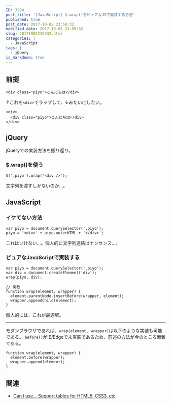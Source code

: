 ```yaml
---
ID: 3294
post_title: '[JavaScript] $.wrap()をピュアなJSで実装する方法'
published: true
post_date: 2017-10-02 23:59:32
modified_date: 2017-10-02 23:59:32
slug: 20171002235932.html
categories: |
  - JavaScript
tags: |
  - jQuery
is_markdown: true
---
```

## 前提
```language-html
<div class="piyo">こんにちは</div>
```

↑これを`<div>`でラップして、↓みたいにしたい。

```language-html
<div>
  <div class="piyo">こんにちは</div>
</div>
```

<!--more-->

## jQuery

jQueryでの実装方法を振り返り。

### $.wrap()を使う
```language-js
$('.piyo').wrap('<div />');
```

文字列を渡すしかないのか…。

## JavaScript
### イケてない方法
```language-js
var piyo = document.querySelector('.piyo');
piyo = '<div>' + piyo.outerHTML + '</div>';
```

これはいけない…。個人的に文字列連結はナンセンス…。

### ピュアなJavaScriptで実装する
```language-js
var piyo = document.querySelector('.piyo');
var div = document.createElement('div');
wrap(piyo, div);

// 関数
function wrap(element, wrapper) {
  element.parentNode.insertBefore(wrapper, element);
  wrapper.appendChild(element);
}
```

個人的には、これが最適解。

---

モダンブラウザであれば、`wrap(element, wrapper)`は以下のような実装も可能である。
`before()`がIE/Edgeで未実装であるため、前述の方法が今のところ無難である。

```language-js
function wrap(element, wrapper) {
  element.before(wrapper);
  wrapper.append(element);
}
```

## 関連
* [Can I use… Support tables for HTML5, CSS3, etc](http://caniuse.com/#feat=dom-manip-convenience)